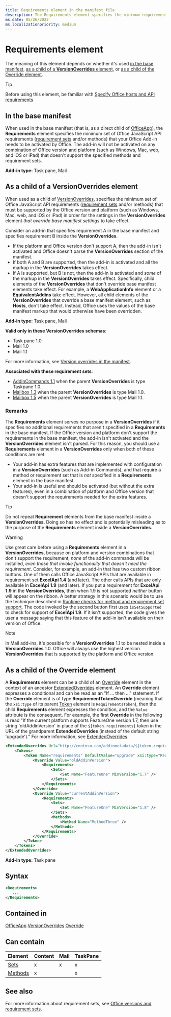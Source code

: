 ```yaml
---
title: Requirements element in the manifest file
description: The Requirements element specifies the minimum requirement set and methods your Office Add-in needs to be activated by Office or to override base manifest settings.
ms.date: 05/26/2022
ms.localizationpriority: medium
---
```


# Requirements element

The meaning of this element depends on whether it's used [in the base manifest](#in-the-base-manifest), [as a child of a **VersionOverrides** element](#as-a-child-of-a-versionoverrides-element), or [as a child of the Override element](#as-a-child-of-the-override-element).

> [!TIP]
> Before using this element, be familiar with [Specify Office hosts and API requirements](/office/dev/add-ins/develop/specify-office-hosts-and-api-requirements)

## In the base manifest

When used in the base manifest (that is, as a direct child of [OfficeApp](officeapp.md)), the **Requirements** element specifies the minimum set of Office JavaScript API requirements ([requirement sets](/office/dev/add-ins/develop/office-versions-and-requirement-sets#specify-office-applications-and-requirement-sets) and/or methods) that your Office Add-in needs to be activated by Office. The add-in will not be activated on any combination of Office version and platform (such as Windows, Mac, web, and iOS or iPad) that doesn't support the specified methods and requirement sets.

**Add-in type:** Task pane, Mail

## As a child of a VersionOverrides element

When used as a child of [VersionOverrides](versionoverrides.md), specifies the minimum set of Office JavaScript API requirements ([requirement sets](/office/dev/add-ins/develop/office-versions-and-requirement-sets#specify-office-applications-and-requirement-sets) and/or methods) that must be supported by the Office version and platform (such as Windows, Mac, web, and iOS or iPad) in order for the settings in the **VersionOverrides** element *that override base manifest settings* to take effect.

Consider an add-in that specifies requirement A in the base manifest and specifies requirement B inside the **VersionOverrides**. 

- If the platform and Office version don't support A, then the add-in isn't activated and Office doesn't parse the **VersionOverrides** section of the manifest. 
- If both A and B are supported, then the add-in is activated and all the markup in the **VersionOverrides** takes effect. 
- If A is supported, but B is not, then the add-in is activated and *some* of the markup in the **VersionOverrides** takes effect. Specifically, child elements of the **VersionOverrides** that don't override base manifest elements take effect. For example, a **WebApplicationInfo** element or a **EquivalentAddins** take effect. However, all child elements of the **VersionOverrides** that override a base manifest element, such as **Hosts**, don't take effect. Instead, Office uses the values of the base manifest markup that would otherwise have been overridden. 

**Add-in type:** Task pane, Mail

**Valid only in these VersionOverrides schemas**:

- Task pane 1.0
- Mail 1.0
- Mail 1.1

For more information, see [Version overrides in the manifest](/office/dev/add-ins/develop/add-in-manifests#version-overrides-in-the-manifest).

**Associated with these requirement sets**:

- [AddinCommands 1.1](../requirement-sets/common/add-in-commands-requirement-sets.md) when the parent **VersionOverrides** is type Taskpane 1.0.
- [Mailbox 1.3](../requirement-sets/outlook/requirement-set-1.3/outlook-requirement-set-1.3.md) when the parent **VersionOverrides** is type Mail 1.0.
- [Mailbox 1.5](../requirement-sets/outlook/requirement-set-1.5/outlook-requirement-set-1.5.md) when the parent **VersionOverrides** is type Mail 1.1.

### Remarks

The **Requirements** element serves no purpose in a **VersionOverrides** if it specifies no additional requirements that aren't specified in a **Requirements** in the base manifest. If the Office version and platform don't support the requirements in the base manifest, the add-in isn't activated and the **VersionOverrides** element isn't parsed. For this reason, you should use a **Requirements** element in a **VersionOverrides** only when both of these conditions are met:

- Your add-in has extra features that are implemented with configuration in a **VersionOverrides** (such as Add-in Commands), and that require a method or requirement set that is *not* specified in a **Requirements** element in the base manifest.
- Your add-in is useful and should be activated (but without the extra features), even in a combination of platform and Office version that doesn't support the requirements needed for the extra features.

> [!TIP]
> Do not repeat **Requirement** elements from the base manifest inside a **VersionOverrides**. Doing so has no effect and is potentially misleading as to the purpose of the **Requirements** element inside a **VersionOverrides**.

> [!WARNING]
> Use great care before using a **Requirements** element in a **VersionOverrides**, because on platform and version combinations that don't support the requirement, *none* of the add-in commands will be installed, *even those that invoke functionality that doesn't need the requirement*. Consider, for example, an add-in that has two custom ribbon buttons. One of them calls Office JavaScript APIs that are available in requirement set **ExcelApi 1.4** (and later). The other calls APIs that are only available in **ExcelApi 1.9** (and later). If you put a requirement for **ExcelApi 1.9** in the **VersionOverrides**, then when 1.9 is not supported *neither* button will appear on the ribbon. A better strategy in this scenario would be to use the technique described in [Runtime checks for method and requirement set support](/office/dev/add-ins/develop/specify-office-hosts-and-api-requirements#runtime-checks-for-method-and-requirement-set-support). The code invoked by the second button first uses `isSetSupported` to check for support of **ExcelApi 1.9**. If it isn't supported, the code gives the user a message saying that this feature of the add-in isn't available on their version of Office. 

> [!NOTE]
> In Mail add-ins, it's possible for a **VersionOverrides** 1.1 to be nested inside a **VersionOverrides** 1.0. Office will always use the highest version **VersionOverrides** that is supported by the platform and Office version.

## As a child of the Override element

A **Requirements** element can be a child of an [Override](override.md) element in the context of an ancestor [ExtendedOverrides](extendedoverrides.md) element. An **Override** element expresses a conditional and can be read as an "If ... then ..." statement. If the **Override** element is of type **RequirementTokenOverride** (meaning that the `xsi:type` of its parent [Token](token.md) element is `RequirementsToken`), then the child **Requirements** element expresses the condition, and the `Value` attribute is the consequent. For example, the first **Override** in the following is read "If the current platform supports FeatureOne version 1.7, then use string 'oldAddinVersion' in place of the `${token.requirements}` token in the URL of the grandparent **ExtendedOverrides** (instead of the default string 'upgrade')." For more information, see [ExtendedOverrides](extendedoverrides.md).

```xml
<ExtendedOverrides Url="http://contoso.com/addinmetadata/${token.requirements}/extended-manifest-overrides.json">
    <Tokens>
        <Token Name="requirements" DefaultValue="upgrade" xsi:type="RequirementsToken">
            <Override Value="oldAddinVersion">
                <Requirements>
                    <Sets>
                        <Set Name="FeatureOne" MinVersion="1.7" />
                    </Sets>
                </Requirements>
            </Override>
            <Override Value="currentAddinVersion">
                <Requirements>
                    <Sets>
                        <Set Name="FeatureOne" MinVersion="1.8" />
                    </Sets>
                    <Methods>
                        <Method Name="MethodThree" />
                    </Methods>
                </Requirements>
            </Override>
        </Token>
    </Tokens>
</ExtendedOverrides>
```

**Add-in type:** Task pane

## Syntax

```XML
<Requirements>
   ...
</Requirements>
```

## Contained in

[OfficeApp](officeapp.md)
[VersionOverrides](versionoverrides.md)
[Override](override.md)

## Can contain

|Element|Content|Mail|TaskPane|
|:-----|:-----|:-----|:-----|
|[Sets](sets.md)|x|x|x|
|[Methods](methods.md)|x||x|

## See also

For more information about requirement sets, see [Office versions and requirement sets](/office/dev/add-ins/develop/office-versions-and-requirement-sets).
